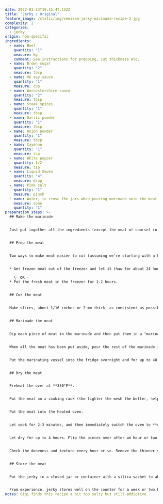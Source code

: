 ```yaml
---
date: 2022-01-23T19:11:47.152Z
title: "Jerky : Original"
feature_image: /static/img/venison-jerky-marinade-recipe-2.jpg
complexity: 2
categories:
  - jerky
origin: non-specific
ingredients:
  - name: Beef
    quantity: "1"
    measure: kg
    comment: See instructions for prepping, cut thickness etc.
  - name: Brown sugar
    quantity: "2"
    measure: tbsp
  - name: VH soy sauce
    quantity: "1"
    measure: cup
  - name: Worcestershire sauce
    quantity: "2"
    measure: tbsp
  - name: Steak spices
    quantity: "1"
    measure: tbsp
  - name: Garlic powder
    quantity: "1"
    measure: tbsp
  - name: Onion powder
    quantity: "1"
    measure: tbsp
  - name: Cayenne
    quantity: "1"
    measure: tsp
  - name: White pepper
    quantity: 1/2
    measure: tsp
  - name: Liquid Smoke
    quantity: "4"
    measure: drop
  - name: Pink salt
    quantity: "1"
    measure: pinch
  - name: Water, to rinse the jars when pouring marinade unto the meat
    measure: some
    quantity: "1"
preparation_steps: >-
  ## Make the marinade


  Just put together all the ingredients (except the meat of course) in a mason jar. This can be done in advance.


  ## Prep the meat


  Two ways to make meat easier to cut (assuming we're starting with a French roast cut) :


  * Get frozen meat out of the freezer and let it thaw for about 24 hours. The meat will still feel very firm to the touch, but it will actually be the perfect hardness to cut.

    \- OR -
  * Put the fresh meat in the freezer for 1-2 hours.


  ## Cut the meat


  Make slices, about 1/16 inches or 2 mm thick, as consistent as possible. Cut against the grain.


  ## Marinade the meat


  Dip each piece of meat in the marinade and then put them in a "marinating vessel" (a sous-vide bag works wonders, but a big bowl covered in plastic wrap is totally fine).


  When all the meat has been put aside, pour the rest of the marinade into the marinating vessel. Massage gently to get the sauce into the nooks & crannies. Rinse the jar with a bit of water to get as much of the sauce as possible (diluting isn't a bad thing, it may be too salty otherwise).


  Put the marinating vessel into the fridge overnight and for up to 48 hours.


  ## Dry the meat


  Preheat the over at **350°F**.


  Put the meat on a cooking rack (the tighter the mesh the better, helps prevent the meat from sticking). Pieces shouldn't get over each other, but they can touch lightly, they'll shrink as they dry.


  Put the meat into the heated oven.


  Let cook for 2-3 minutes, and then immediately switch the oven to **convect bake mode at 150°F**.


  Let dry for up to 4 hours. Flip the pieces over after an hour or two.


  Check the doneness and texture every hour or so. Remove the thinner slices earlier and let the thicker ones cook longer.


  ## Store the meat


  Put the jerky in a closed jar or container with a silica sachet to absorb moisture.


  From experience, jerky stores well on the counter for a week or two but then develop mold. Storing in the fridge extends that time (we don't know by how much, we always eat it before it goes bad).
notes: Gigi finds this recipe a bit too salty but still addictive.
---
```

